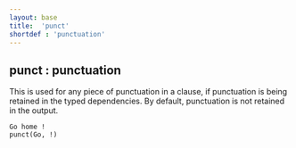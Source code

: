 ```yaml
---
layout: base
title:  'punct'
shortdef : 'punctuation'
---
```



## punct : punctuation
This is used for any piece of punctuation in a clause, if punctuation is being retained in the typed dependencies. By default, punctuation is not retained in the output. 

~~~ sdparse
Go home !
punct(Go, !)
~~~

 

